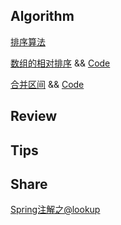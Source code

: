## Algorithm

[排序算法](https://github.com/learnITpossible/leetcode/blob/master/src/main/java/com/markdown/leetcode/editor/cn/Sort.java)

[数组的相对排序](https://leetcode-cn.com/problems/relative-sort-array/) && [Code](https://github.com/learnITpossible/leetcode/blob/master/src/main/java/com/markdown/leetcode/editor/cn/LeetCode_1122_RelativeSortArray.java)

[合并区间](https://leetcode-cn.com/problems/merge-intervals/) && [Code](https://github.com/learnITpossible/leetcode/blob/master/src/main/java/com/markdown/leetcode/editor/cn/LeetCode_56_MergeIntervals.java)

## Review

## Tips

## Share

[Spring注解之@lookup](https://www.jianshu.com/p/fc574881e3a2)
